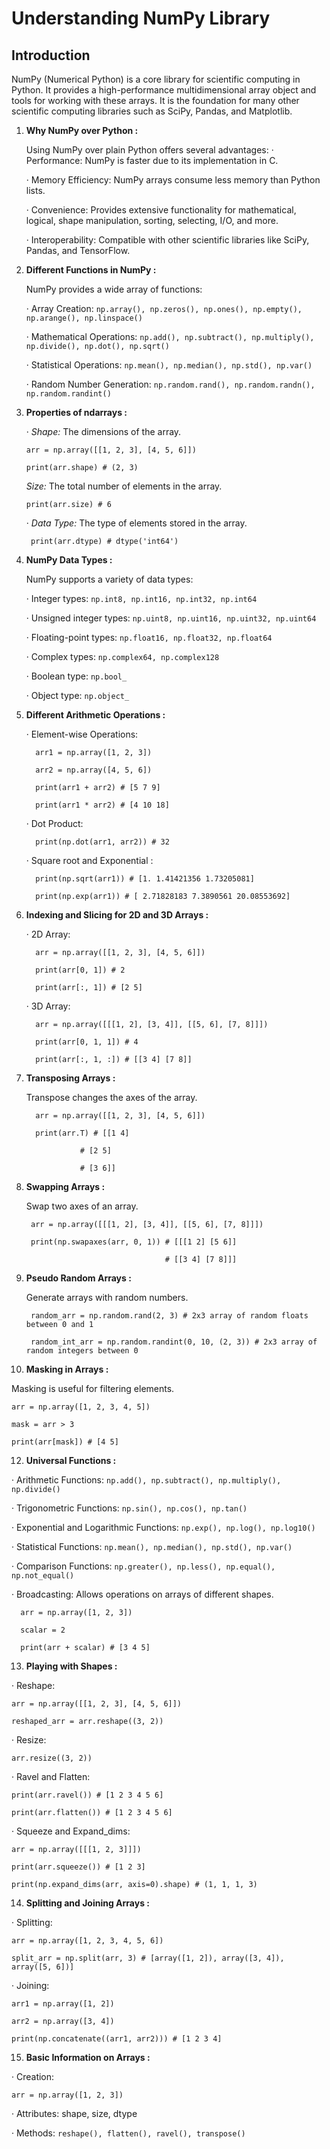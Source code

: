 # **Understanding NumPy Library**
## Introduction

NumPy (Numerical Python) is a core library for scientific computing in Python. It provides a high-performance multidimensional array object and tools for working with these arrays. It is the foundation for many other scientific computing libraries such as SciPy, Pandas, and Matplotlib.
1. **Why NumPy over Python :**
   
   Using NumPy over plain Python offers several advantages:
   · Performance: NumPy is faster due to its implementation in C.

   · Memory Efficiency: NumPy arrays consume less memory than Python lists.

   · Convenience: Provides extensive functionality for mathematical, logical, shape manipulation, sorting, selecting, I/O, and more.

   · Interoperability: Compatible with other scientific libraries like SciPy, Pandas, and TensorFlow.
   

2. **Different Functions in NumPy :**

   NumPy provides a wide array of functions:

   · Array Creation: `np.array(), np.zeros(), np.ones(), np.empty(), np.arange(), np.linspace()`

   · Mathematical Operations: `np.add(), np.subtract(), np.multiply(), np.divide(), np.dot(), np.sqrt()`

   · Statistical Operations: `np.mean(), np.median(), np.std(), np.var()`

   · Random Number Generation: `np.random.rand(), np.random.randn(), np.random.randint()`

3. **Properties of ndarrays :**

   · *Shape:* The dimensions of the array.

       arr = np.array([[1, 2, 3], [4, 5, 6]])

       print(arr.shape) # (2, 3)
   

     *Size:* The total number of elements in the array.

       print(arr.size) # 6

   · *Data Type:* The type of elements stored in the array.

        print(arr.dtype) # dtype('int64')

4. **NumPy Data Types :**

   NumPy supports a variety of data types:

   · Integer types: `np.int8, np.int16, np.int32, np.int64`

   · Unsigned integer types: `np.uint8, np.uint16, np.uint32, np.uint64`

   · Floating-point types: `np.float16, np.float32, np.float64`

   · Complex types: `np.complex64, np.complex128`

   · Boolean type: `np.bool_`

   · Object type: `np.object_`

5. **Different Arithmetic Operations :**

   · Element-wise Operations:

         arr1 = np.array([1, 2, 3])

         arr2 = np.array([4, 5, 6])

         print(arr1 + arr2) # [5 7 9]

         print(arr1 * arr2) # [4 10 18]

   · Dot Product:

         print(np.dot(arr1, arr2)) # 32

   · Square root and Exponential :

         print(np.sqrt(arr1)) # [1. 1.41421356 1.73205081]

         print(np.exp(arr1)) # [ 2.71828183 7.3890561 20.08553692]

6. **Indexing and Slicing for 2D and 3D Arrays :**

   · 2D Array:

         arr = np.array([[1, 2, 3], [4, 5, 6]])

         print(arr[0, 1]) # 2

         print(arr[:, 1]) # [2 5]

   · 3D Array:

         arr = np.array([[[1, 2], [3, 4]], [[5, 6], [7, 8]]])

         print(arr[0, 1, 1]) # 4

         print(arr[:, 1, :]) # [[3 4] [7 8]]

7. **Transposing Arrays :**

   Transpose changes the axes of the array.



         arr = np.array([[1, 2, 3], [4, 5, 6]])

         print(arr.T) # [[1 4]

                   # [2 5]

                   # [3 6]]

8. **Swapping Arrays :**

   Swap two axes of an array.

        arr = np.array([[[1, 2], [3, 4]], [[5, 6], [7, 8]]])

        print(np.swapaxes(arr, 0, 1)) # [[[1 2] [5 6]]

                                      # [[3 4] [7 8]]]

9. **Pseudo Random Arrays :**

   Generate arrays with random numbers.

        random_arr = np.random.rand(2, 3) # 2x3 array of random floats between 0 and 1

        random_int_arr = np.random.randint(0, 10, (2, 3)) # 2x3 array of random integers between 0

10. **Masking in Arrays :**

   Masking is useful for filtering elements.

    arr = np.array([1, 2, 3, 4, 5])

    mask = arr > 3

    print(arr[mask]) # [4 5]

12. **Universal Functions :**

   · Arithmetic Functions: `np.add(), np.subtract(), np.multiply(), np.divide()`

   · Trigonometric Functions: `np.sin(), np.cos(), np.tan()`

   · Exponential and Logarithmic Functions: `np.exp(), np.log(), np.log10()`

   · Statistical Functions: `np.mean(), np.median(), np.std(), np.var()`

   · Comparison Functions: `np.greater(), np.less(), np.equal(), np.not_equal()`

   · Broadcasting: Allows operations on arrays of different shapes.


      arr = np.array([1, 2, 3])

      scalar = 2

      print(arr + scalar) # [3 4 5]

13. **Playing with Shapes :**

   · Reshape:

    arr = np.array([[1, 2, 3], [4, 5, 6]])

    reshaped_arr = arr.reshape((3, 2))

   · Resize:

    arr.resize((3, 2))

   · Ravel and Flatten:

    print(arr.ravel()) # [1 2 3 4 5 6]

    print(arr.flatten()) # [1 2 3 4 5 6]

   · Squeeze and Expand_dims:

    arr = np.array([[[1, 2, 3]]])

    print(arr.squeeze()) # [1 2 3]

    print(np.expand_dims(arr, axis=0).shape) # (1, 1, 1, 3)

14. **Splitting and Joining Arrays :**

   · Splitting:

    arr = np.array([1, 2, 3, 4, 5, 6])

    split_arr = np.split(arr, 3) # [array([1, 2]), array([3, 4]), array([5, 6])]

   · Joining:

    arr1 = np.array([1, 2])

    arr2 = np.array([3, 4])

    print(np.concatenate((arr1, arr2))) # [1 2 3 4]

15. **Basic Information on Arrays :**

   · Creation:

    arr = np.array([1, 2, 3])

   · Attributes: shape, size, dtype

   · Methods: `reshape(), flatten(), ravel(), transpose()`
